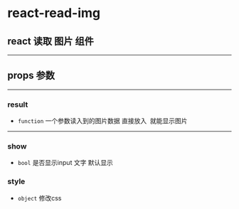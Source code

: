 # react-read-img   
## react 读取 图片 组件
---


## props 参数
---
### result
- `function`  一个参数读入到的图片数据 直接放入 <img src='' /> 就能显示图片
----
### show
- `bool`  是否显示input 文字 默认显示
### style
- `object` 修改css 
